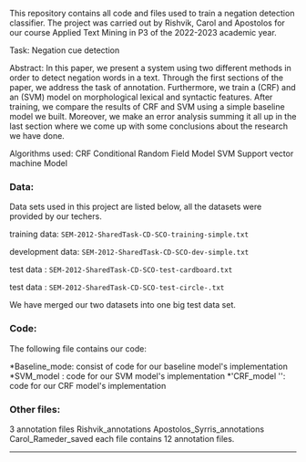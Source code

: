 This repository contains all code and files used to train a negation detection classifier. The project was carried out by Rishvik, Carol  and Apostolos for our course Applied Text Mining in P3 of the 2022-2023 academic year.

Task: Negation cue detection 

Abstract: In this paper, we present a system using two different methods in order to detect negation words in a text. Through the first sections of the paper, we address the task of annotation. Furthermore, we train a (CRF) and an (SVM) model on morphological lexical and syntactic features. After training, we compare the results of CRF and SVM using a simple baseline model we built. Moreover, we make an error analysis summing it all up in the last section where we come up with some conclusions about the research we have done.

Algorithms used: 
    CRF Conditional Random Field Model
    SVM Support vector machine Model

### Data:

Data sets used in this project are listed below, all the datasets were provided by our techers. 


training data: `SEM-2012-SharedTask-CD-SCO-training-simple.txt`

development data: `SEM-2012-SharedTask-CD-SCO-dev-simple.txt`

test data : `SEM-2012-SharedTask-CD-SCO-test-cardboard.txt`

test data : `SEM-2012-SharedTask-CD-SCO-test-circle-.txt`

We have merged our two datasets into one big test data set.


### Code:
The following file contains our code:

*Baseline_mode: consist of code for our baseline model's implementation
*SVM_model : code for our SVM model's implementation
*'CRF_model '': code for our CRF model's implementation


### Other files:
3 annotation files 
    Rishvik_annotations
    Apostolos_Syrris_annotations
    Carol_Rameder_saved
each file contains 12 annotation files.

******


